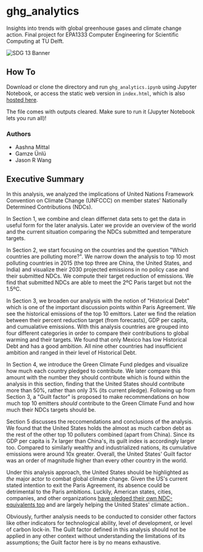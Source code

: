 # ghg_analytics

Insights into trends with global greenhouse gases and climate change action.
Final project for EPA1333 Computer Engineering for Scientific Computing at TU Delft.

![SDG 13 Banner](https://i.imgur.com/mHjPRPo.png)

## How To

Download or clone the directory and run `ghg_analytics.ipynb` using Jupyter Notebook, or access the static web version in `index.html`, which is also [hosted here](http://jasonrwang.github.io/ghg_analytics/).

The file comes with outputs cleared. Make sure to run it (Jupyter Notebook lets you run all)!

### Authors

* Aashna Mittal
* Gamze Ünlü
* Jason R Wang

## Executive Summary

In this analysis, we analyzed the implications of United Nations Framework Convention on Climate Change (UNFCCC) on member states' Nationally Determined Contributions (NDCs).

In Section 1, we combine and clean differnet data sets to get the data in useful form for the later analysis. Later we provide an overview of the world and the current situation comparing the NDCs submitted and temperature targets.

In Section 2, we start focusing on the countries and the question "Which countries are polluting more?". We narrow down the analysis to top 10 most polluting countries in 2015 (the top three are China, the United States, and India) and visualize their 2030 projected emissions in no policy case and their submitted NDCs. We compute their target reduction of emissions. We find that submitted NDCs are able to meet the 2ºC Paris target but not the 1.5ºC.

In Section 3, we broaden our analysis with the notion of "Historical Debt" which is one of the important discussion points within Paris Agreement. We see the historical emissions of the top 10 emittors. Later we find the relation between their percent reduction target (from forecasts), GDP per capita, and cumualative emissions. With this analysis countries are grouped into four different categories in order to compare their contributions to global warming and their targets. We found that only Mexico has low Historical Debt and has a good ambition. All nine other countries had insufficient ambition and ranged in their level of Historical Debt.

In Section 4, we introduce the Green Climate Fund pledges and visualize how much each country pledged to contribute. We later compare this amount with the number they should contribute which is found within the analysis in this section, finding that the United States should contribute more than 50%, rather than only 3% (its current pledge). Following up from Section 3, a "Guilt factor" is proposed to make recommendations on how much top 10 emitters _should_ contribute to the Green Climate Fund and how much their NDCs targets should be.

Section 5 discusses the reccomendations and conclusions of the analysis. We found that the United States holds the almost as much carbon debt as the rest of the other top 10 polluters combined (apart from China). Since its GDP per capita is 7x larger than China's, its guilt index is accordingly larger too. Compared to similarly wealthy and industrialized nations, its cumulative emissions were around 10x greater. Overall, the United States' Guilt factor was an order of magnitude higher than every other country in the world.

Under this analysis approach, the United States should be highlighted as _the_ major actor to combat global climate change. Given the US's current stated intention to exit the Paris Agreement, its absence could be detrimental to the Paris ambitions. Luckily, American states, cities, companies, and other organizations [have pledged their own NDC-equivalents too](https://www.globalclimateactionsummit.org/americas-pledge-outlines-bottom-up-opportunity-agenda-for-u-s-state-city-and-business-action-on-climate/) and are largely helping the United States' climate action..

Obviously, further analysis needs to be conducted to consider other factors like other indicators for technological ability, level of development, or level of carbon lock-in. The Guilt factor defined in this analysis should not be applied in any other context without understanding the limitations of its assumptions; the Guilt factor here is by no means exhaustive.
